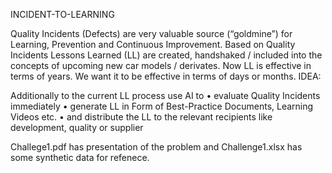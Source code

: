 INCIDENT-TO-LEARNING

Quality Incidents (Defects) are very valuable source (“goldmine”) for Learning, Prevention and Continuous Improvement. Based on Quality Incidents Lessons Learned (LL) are created, handshaked / included into the concepts of upcoming new car models / derivates. Now LL is effective in terms of years. We want it to be effective in terms of days or months.
IDEA:

Additionally to the current LL process use AI to
• evaluate Quality Incidents immediately
• generate LL in Form of Best-Practice Documents, Learning Videos etc.
• and distribute the LL to the relevant recipients like development, quality or supplier

Challege1.pdf has presentation of the problem and Challenge1.xlsx has some synthetic data for refenece.
